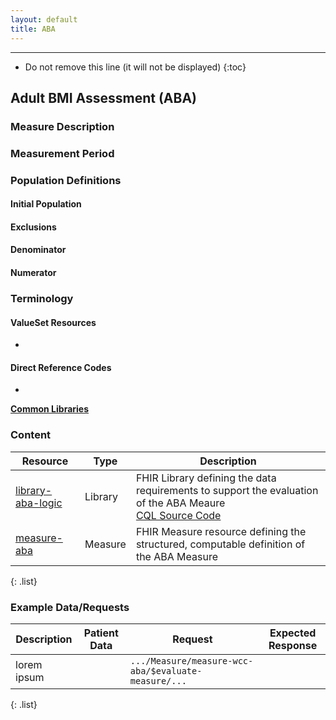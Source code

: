 ```yaml
---
layout: default
title: ABA
---
```


---

<!-- TOC  the css styling for this is \pages\assets\css\project.css under 'markdown-toc'-->

* Do not remove this line (it will not be displayed)
{:toc}

## Adult BMI Assessment (ABA)

### Measure Description

### Measurement Period

### Population Definitions

#### Initial Population

#### Exclusions

#### Denominator 

#### Numerator 

### Terminology

#### ValueSet Resources

* 

#### Direct Reference Codes

* 

**[Common Libraries](common-libraries.html)**

### Content

| Resource | Type | Description |
| --- | --- | ------ |
| [library-aba-logic](Library-library-wcc-aba-logic.html) | Library | FHIR Library defining the data requirements to support the evaluation of the ABA Meaure <br/> [CQL Source Code](wcc-aba-cql.html) |
| [measure-aba](Measure-measure-wcc-aba.html) | Measure | FHIR Measure resource defining the structured, computable definition of the ABA Measure |
{: .list} 

### Example Data/Requests

| Description | Patient Data | Request | Expected Response |
| ------ | ---- | ------ | --- |
| lorem ipsum |  | `.../Measure/measure-wcc-aba/$evaluate-measure/...` |  |
{: .list} 
